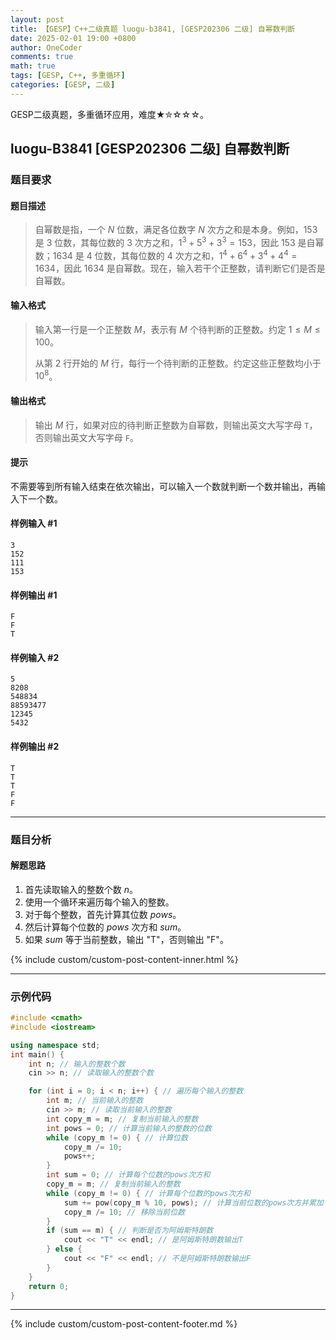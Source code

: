 ```yaml
---
layout: post
title: 【GESP】C++二级真题 luogu-b3841, [GESP202306 二级] 自幂数判断
date: 2025-02-01 19:00 +0800
author: OneCoder
comments: true
math: true
tags: [GESP, C++, 多重循环]
categories: [GESP, 二级]
---
```

GESP二级真题，多重循环应用，难度★✮☆☆☆。

<!--more-->

## luogu-B3841 [GESP202306 二级] 自幂数判断

### 题目要求

#### 题目描述

>自幂数是指，一个 $N$ 位数，满足各位数字 $N$ 次方之和是本身。例如，$153$ 是 $3$ 位数，其每位数的 $3$ 次方之和，$1^3+5^3+3^3=153$，因此 $153$ 是自幂数；$1634$ 是 $4$ 位数，其每位数的 $4$ 次方之和，$1^4+6^4+3^4+4^4=1634$，因此 $1634$ 是自幂数。现在，输入若干个正整数，请判断它们是否是自幂数。

#### 输入格式

>输入第一行是一个正整数 $M$，表示有 $M$ 个待判断的正整数。约定 $1 \le M \le 100$。
>
>从第 $2$ 行开始的 $M$ 行，每行一个待判断的正整数。约定这些正整数均小于 $10^8$。

#### 输出格式

>输出 $M$ 行，如果对应的待判断正整数为自幂数，则输出英文大写字母 $\texttt T$，否则输出英文大写字母 $\texttt F$。

#### 提示

不需要等到所有输入结束在依次输出，可以输入一个数就判断一个数并输出，再输入下一个数。

#### 样例输入 #1

```console
3
152
111
153
```

#### 样例输出 #1

```console
F
F
T
```

#### 样例输入 #2

```console
5
8208
548834
88593477
12345
5432
```

#### 样例输出 #2

```console
T
T
T
F
F
```

---

### 题目分析

#### 解题思路

1. 首先读取输入的整数个数 $n$。
2. 使用一个循环来遍历每个输入的整数。
3. 对于每个整数，首先计算其位数 $pows$。
4. 然后计算每个位数的 $pows$ 次方和 $sum$。
5. 如果 $sum$ 等于当前整数，输出 "T"，否则输出 "F"。

{% include custom/custom-post-content-inner.html %}

---

### 示例代码

```cpp
#include <cmath>
#include <iostream>

using namespace std;
int main() {
    int n; // 输入的整数个数
    cin >> n; // 读取输入的整数个数

    for (int i = 0; i < n; i++) { // 遍历每个输入的整数
        int m; // 当前输入的整数
        cin >> m; // 读取当前输入的整数
        int copy_m = m; // 复制当前输入的整数
        int pows = 0; // 计算当前输入的整数的位数
        while (copy_m != 0) { // 计算位数
            copy_m /= 10;
            pows++;
        }
        int sum = 0; // 计算每个位数的pows次方和
        copy_m = m; // 复制当前输入的整数
        while (copy_m != 0) { // 计算每个位数的pows次方和
            sum += pow(copy_m % 10, pows); // 计算当前位数的pows次方并累加
            copy_m /= 10; // 移除当前位数
        }
        if (sum == m) { // 判断是否为阿姆斯特朗数
            cout << "T" << endl; // 是阿姆斯特朗数输出T
        } else {
            cout << "F" << endl; // 不是阿姆斯特朗数输出F
        }
    }
    return 0;
}
```

---

{% include custom/custom-post-content-footer.md %}
